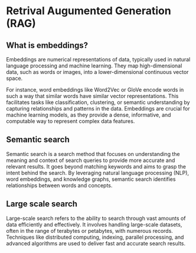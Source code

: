 # Retrival Augumented Generation (RAG)

## What is embeddings?

Embeddings are numerical representations of data, typically used in natural language processing and machine learning. They map high-dimensional data, such as words or images, into a lower-dimensional continuous vector space. 

For instance, word embeddings like Word2Vec or GloVe encode words in such a way that similar words have similar vector representations. This facilitates tasks like classification, clustering, or semantic understanding by capturing relationships and patterns in the data. Embeddings are crucial for machine learning models, as they provide a dense, informative, and computable way to represent complex data features.

## Semantic search

Semantic search is a search method that focuses on understanding the meaning and context of search queries to provide more accurate and relevant results. It goes beyond matching keywords and aims to grasp the intent behind the search. By leveraging natural language processing (NLP), word embeddings, and knowledge graphs, semantic search identifies relationships between words and concepts.

## Large scale search

Large-scale search refers to the ability to search through vast amounts of data efficiently and effectively.  It involves handling large-scale datasets, often in the range of terabytes or petabytes, with numerous records. Techniques like distributed computing, indexing, parallel processing, and advanced algorithms are used to deliver fast and accurate search results.
